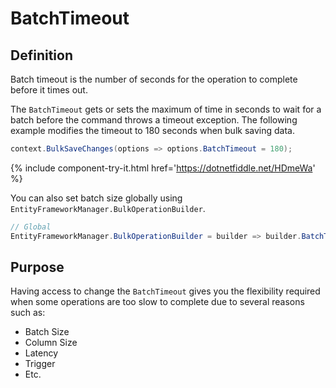# BatchTimeout

## Definition

Batch timeout is the number of seconds for the operation to complete before it times out.

The `BatchTimeout` gets or sets the maximum of time in seconds to wait for a batch before the command throws a timeout exception. The following example modifies the timeout to 180 seconds when bulk saving data.

```csharp
context.BulkSaveChanges(options => options.BatchTimeout = 180);
```
{% include component-try-it.html href='https://dotnetfiddle.net/HDmeWa' %}

You can also set batch size globally using `EntityFrameworkManager.BulkOperationBuilder`.

```csharp
// Global
EntityFrameworkManager.BulkOperationBuilder = builder => builder.BatchTimeout = 180;
```

## Purpose
Having access to change the `BatchTimeout` gives you the flexibility required when some operations are too slow to complete due to several reasons such as:
- Batch Size
- Column Size
- Latency
- Trigger
- Etc.
